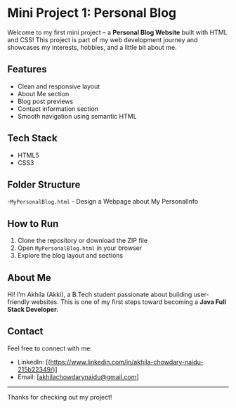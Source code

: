 # Mini Project 1: Personal Blog

Welcome to my first mini project – a **Personal Blog Website** built with HTML and CSS! This project is part of my web development journey and showcases my interests, hobbies, and a little bit about me.

## Features

- Clean and responsive layout  
- About Me section  
- Blog post previews  
- Contact information section  
- Smooth navigation using semantic HTML

## Tech Stack

- HTML5  
- CSS3  

##  Folder Structure
-`MyPersonalBlog.html` - Design a Webpage about My PersonalInfo

##  How to Run

1. Clone the repository or download the ZIP file  
2. Open `MyPersonalBlog.html` in your browser  
3. Explore the blog layout and sections

##  About Me

Hi! I’m Akhila (Akki), a B.Tech student passionate about building user-friendly websites. This is one of my first steps toward becoming a **Java Full Stack Developer**.

## Contact

Feel free to connect with me:  
- LinkedIn: [(https://www.linkedin.com/in/akhila-chowdary-naidu-215b22349/)]  
- Email: [akhilachowdarynaidu@gmail.com]

---

Thanks for checking out my project! 


